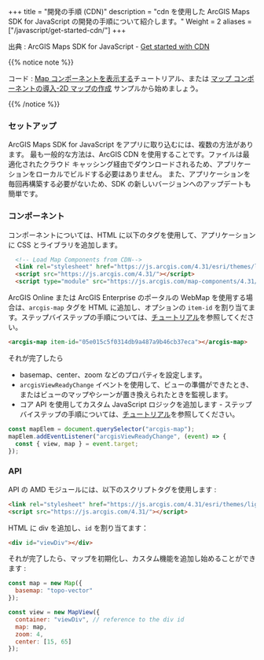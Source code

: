 +++
title = "開発の手順 (CDN)"
description = "cdn を使用した ArcGIS Maps SDK for JavaScript の開発の手順について紹介します。"
Weight = 2
aliases = ["/javascript/get-started-cdn/"]
+++

出典 : ArcGIS Maps SDK for JavaScript - [Get started with CDN](https://developers.arcgis.com/javascript/latest/get-started-cdn/)

{{% notice note %}}

コード : [Map コンポーネントを表示する](https://developers.arcgis.com/javascript/latest/tutorials/display-a-map-component/)チュートリアル、または [マップ コンポーネントの導入-2D マップの作成](https://developers.arcgis.com/javascript/latest/sample-code/intro-map-components/) サンプルから始めましょう。

{{% /notice %}}

### セットアップ
ArcGIS Maps SDK for JavaScript をアプリに取り込むには、複数の方法があります。 最も一般的な方法は、ArcGIS CDN を使用することです。ファイルは最適化されたクラウド キャッシング経由でダウンロードされるため、アプリケーションをローカルでビルドする必要はありません。 また、アプリケーションを毎回再構築する必要がないため、SDK の新しいバージョンへのアップデートも簡単です。

### コンポーネント
コンポーネントについては、HTML に以下のタグを使用して、アプリケーションに CSS とライブラリを追加します。

``` HTML
  <!-- Load Map Components from CDN-->
  <link rel="stylesheet" href="https://js.arcgis.com/4.31/esri/themes/light/main.css">
  <script src="https://js.arcgis.com/4.31/"></script>
  <script type="module" src="https://js.arcgis.com/map-components/4.31/arcgis-map-components.esm.js"></script>
```

ArcGIS Online または ArcGIS Enterprise のポータルの WebMap を使用する場合は、`arcgis-map` タグを HTML に追加し、オプションの `item-id` を割り当てます。ステップバイステップの手順については、[チュートリアル](https://developers.arcgis.com/javascript/latest/tutorials/display-a-map-component/)を参照してください。

``` HTML
<arcgis-map item-id="05e015c5f0314db9a487a9b46cb37eca"></arcgis-map>
```

それが完了したら

- basemap、center、zoom などのプロパティを設定します。
- `arcgisViewReadyChange` イベントを使用して、ビューの準備ができたとき、またはビューのマップやシーンが置き換えられたときを監視します。
- コア API を使用してカスタム JavaScript ロジックを追加します - ステップバイステップの手順については、[チュートリアル](https://developers.arcgis.com/javascript/latest/tutorials/using-view-with-components/)を参照してください。

``` JavaScript
const mapElem = document.querySelector("arcgis-map");
mapElem.addEventListener("arcgisViewReadyChange", (event) => {
  const { view, map } = event.target;
});
```

### API
API の AMD モジュールには、以下のスクリプトタグを使用します : 

``` HTML
<link rel="stylesheet" href="https://js.arcgis.com/4.31/esri/themes/light/main.css">
<script src="https://js.arcgis.com/4.31/"></script>
```

HTML に div を追加し、`id` を割り当てます：

``` HTML
<div id="viewDiv"></div>
```

それが完了したら、マップを初期化し、カスタム機能を追加し始めることができます : 

``` JavaScript
const map = new Map({
  basemap: "topo-vector"
});

const view = new MapView({
  container: "viewDiv", // reference to the div id
  map: map,
  zoom: 4,
  center: [15, 65]
});
```

















